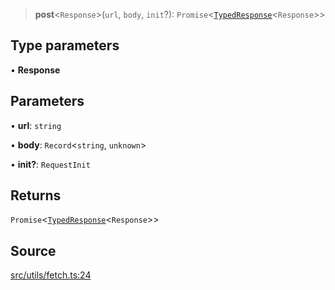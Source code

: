 > **post**\<`Response`\>(`url`, `body`, `init`?): `Promise`\<[`TypedResponse`](api%5Cinterfaces%5CTypedResponse.md)\<`Response`\>\>

## Type parameters

• **Response**

## Parameters

• **url**: `string`

• **body**: `Record`\<`string`, `unknown`\>

• **init?**: `RequestInit`

## Returns

`Promise`\<[`TypedResponse`](api%5Cinterfaces%5CTypedResponse.md)\<`Response`\>\>

## Source

[src/utils/fetch.ts:24](https://github.com/bhavjitChauhan/khan-api/blob/214cc6672777162cd3ec638a3ad3a22f7fe37e04/src/utils/fetch.ts#L24)
